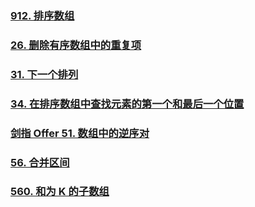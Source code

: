 ### [912. 排序数组](https://leetcode.cn/problems/sort-an-array/)

### [26. 删除有序数组中的重复项](https://leetcode.cn/problems/remove-duplicates-from-sorted-array/)

### [31. 下一个排列](https://leetcode.cn/problems/next-permutation/)

### [34. 在排序数组中查找元素的第一个和最后一个位置](https://leetcode.cn/problems/find-first-and-last-position-of-element-in-sorted-array/)

### [剑指 Offer 51. 数组中的逆序对](https://leetcode.cn/problems/shu-zu-zhong-de-ni-xu-dui-lcof/)

### [56. 合并区间](https://leetcode.cn/problems/merge-intervals/)

### [560. 和为 K 的子数组](https://leetcode.cn/problems/subarray-sum-equals-k/)